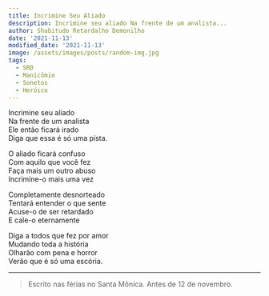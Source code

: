 ```yaml
---
title: Incrimine Seu Aliado
description: Incrimine seu aliado Na frente de um analista...
author: Shabitudo Retardalho Demonilho
date: '2021-11-13'
modified_date: '2021-11-13'
image: /assets/images/posts/random-img.jpg
tags:
  - SRD
  - Manicômio
  - Sonetos
  - Heróico
---   
```


Incrimine seu aliado     
Na frente de um analista     
Ele então ficará irado     
Diga que essa é só uma pista.     
     
O aliado ficará confuso     
Com aquilo que você fez     
Faça mais um outro abuso     
Incrimine-o mais uma vez     
     
Completamente desnorteado     
Tentará entender o que sente     
Acuse-o de ser retardado     
E cale-o eternamente     
     
Diga a todos que fez por amor     
Mudando toda a história     
Olharão com pena e horror     
Verão que é só uma escória.     
______

> Escrito nas férias no Santa Mônica. Antes de 12 de novembro.
